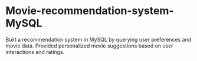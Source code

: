 # Movie-recommendation-system-MySQL
Built a recommendation system in MySQL by querying user preferences and movie data. Provided personalized movie suggestions based on user interactions and ratings.
